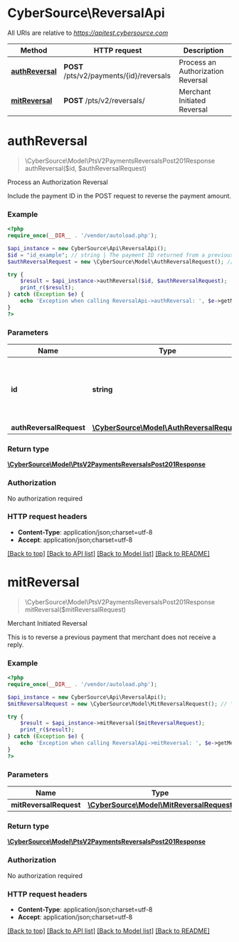 # CyberSource\ReversalApi

All URIs are relative to *https://apitest.cybersource.com*

Method | HTTP request | Description
------------- | ------------- | -------------
[**authReversal**](ReversalApi.md#authReversal) | **POST** /pts/v2/payments/{id}/reversals | Process an Authorization Reversal
[**mitReversal**](ReversalApi.md#mitReversal) | **POST** /pts/v2/reversals/ | Merchant Initiated Reversal


# **authReversal**
> \CyberSource\Model\PtsV2PaymentsReversalsPost201Response authReversal($id, $authReversalRequest)

Process an Authorization Reversal

Include the payment ID in the POST request to reverse the payment amount.

### Example
```php
<?php
require_once(__DIR__ . '/vendor/autoload.php');

$api_instance = new CyberSource\Api\ReversalApi();
$id = "id_example"; // string | The payment ID returned from a previous payment request.
$authReversalRequest = new \CyberSource\Model\AuthReversalRequest(); // \CyberSource\Model\AuthReversalRequest | 

try {
    $result = $api_instance->authReversal($id, $authReversalRequest);
    print_r($result);
} catch (Exception $e) {
    echo 'Exception when calling ReversalApi->authReversal: ', $e->getMessage(), PHP_EOL;
}
?>
```

### Parameters

Name | Type | Description  | Notes
------------- | ------------- | ------------- | -------------
 **id** | **string**| The payment ID returned from a previous payment request. |
 **authReversalRequest** | [**\CyberSource\Model\AuthReversalRequest**](../Model/AuthReversalRequest.md)|  |

### Return type

[**\CyberSource\Model\PtsV2PaymentsReversalsPost201Response**](../Model/PtsV2PaymentsReversalsPost201Response.md)

### Authorization

No authorization required

### HTTP request headers

 - **Content-Type**: application/json;charset=utf-8
 - **Accept**: application/json;charset=utf-8

[[Back to top]](#) [[Back to API list]](../../README.md#documentation-for-api-endpoints) [[Back to Model list]](../../README.md#documentation-for-models) [[Back to README]](../../README.md)

# **mitReversal**
> \CyberSource\Model\PtsV2PaymentsReversalsPost201Response mitReversal($mitReversalRequest)

Merchant Initiated Reversal

This is to reverse a previous payment that merchant does not receive a reply.

### Example
```php
<?php
require_once(__DIR__ . '/vendor/autoload.php');

$api_instance = new CyberSource\Api\ReversalApi();
$mitReversalRequest = new \CyberSource\Model\MitReversalRequest(); // \CyberSource\Model\MitReversalRequest | 

try {
    $result = $api_instance->mitReversal($mitReversalRequest);
    print_r($result);
} catch (Exception $e) {
    echo 'Exception when calling ReversalApi->mitReversal: ', $e->getMessage(), PHP_EOL;
}
?>
```

### Parameters

Name | Type | Description  | Notes
------------- | ------------- | ------------- | -------------
 **mitReversalRequest** | [**\CyberSource\Model\MitReversalRequest**](../Model/MitReversalRequest.md)|  |

### Return type

[**\CyberSource\Model\PtsV2PaymentsReversalsPost201Response**](../Model/PtsV2PaymentsReversalsPost201Response.md)

### Authorization

No authorization required

### HTTP request headers

 - **Content-Type**: application/json;charset=utf-8
 - **Accept**: application/json;charset=utf-8

[[Back to top]](#) [[Back to API list]](../../README.md#documentation-for-api-endpoints) [[Back to Model list]](../../README.md#documentation-for-models) [[Back to README]](../../README.md)

